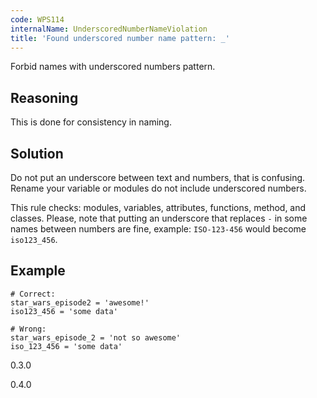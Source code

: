```yaml
---
code: WPS114
internalName: UnderscoredNumberNameViolation
title: 'Found underscored number name pattern: _'
---
```


Forbid names with underscored numbers pattern.

## Reasoning
This is done for consistency in naming.

## Solution
Do not put an underscore between text and numbers, that is
confusing. Rename your variable or modules do not include
underscored numbers.

This rule checks: modules, variables, attributes, functions, method, and
classes. Please, note that putting an underscore that replaces `-` in
some names between numbers are fine, example: `ISO-123-456` would become
`iso123_456`.

## Example

    # Correct:
    star_wars_episode2 = 'awesome!'
    iso123_456 = 'some data'
    
    # Wrong:
    star_wars_episode_2 = 'not so awesome'
    iso_123_456 = 'some data'

<div class="versionadded">

0.3.0

</div>

<div class="versionchanged">

0.4.0

</div>